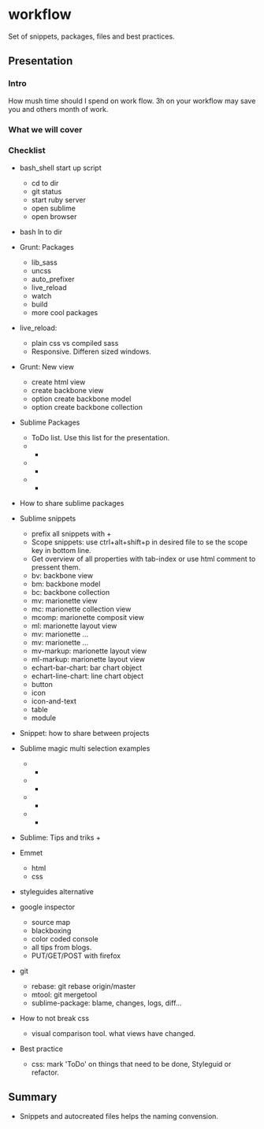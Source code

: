 # workflow
Set of snippets, packages, files and best practices. 

## Presentation

### Intro
  How mush time should I spend on work flow. 3h on your workflow may save you and others month of work. 
### What we will cover
  
### Checklist

- bash_shell start up script
  + cd to dir
  + git status
  + start ruby server
  + open sublime
  + open browser

- bash ln to dir

- Grunt: Packages
  + lib_sass
  + uncss
  + auto_prefixer
  + live_reload
  + watch
  + build
  + more cool packages

- live_reload:
  + plain css vs compiled sass
  + Responsive. Differen sized windows. 

- Grunt: New view
  + create html view
  + create backbone view
  + option create backbone model
  + option create backbone collection

- Sublime Packages
  + ToDo list. Use this list for the presentation. 
  + -
  + -
  + -

- How to share sublime packages

- Sublime snippets
  + prefix all snippets with +
  + Scope snippets: use ctrl+alt+shift+p in desired file to se the scope key in bottom line. 
  + Get overview of all properties with tab-index or use html comment to pressent them. 
  + bv: backbone view
  + bm: backbone model
  + bc: backbone collection
  + mv: marionette view
  + mc: marionette collection view
  + mcomp: marionette composit view
  + ml: marionette layout view
  + mv: marionette ...
  + mv: marionette ...
  + mv-markup: marionette layout view
  + ml-markup: marionette layout view
  + echart-bar-chart: bar chart object
  + echart-line-chart: line chart object
  + button
  + icon
  + icon-and-text
  + table
  + module
  
- Snippet: how to share between projects

- Sublime magic multi selection examples
  + -
  + -
  + -
  + -

- Sublime: Tips and triks
  + 
  
- Emmet
  + html
  + css
  
- styleguides alternative

- google inspector
  + source map
  + blackboxing
  + color coded console
  + all tips from blogs. 
  + PUT/GET/POST with firefox
  

- git
  + rebase: git rebase origin/master
  + mtool: git mergetool
  + sublime-package: blame, changes, logs, diff...


- How to not break css
  + visual comparison tool. what views have changed. 

- Best practice
  + css: mark 'ToDo' on things that need to be done, Styleguid or refactor. 


## Summary

  - Snippets and autocreated files helps the naming convension. 
